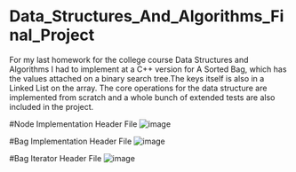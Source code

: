 # Data_Structures_And_Algorithms_Final_Project

For my last homework for the college course Data Structures and Algorithms I had to implement at a C++ version for A Sorted Bag, 
which has the values attached on a binary search tree.The keys itself is also in a Linked List on the array.
The core operations for the data structure are implemented from scratch and a whole bunch of extended tests are 
also included in the project.

#Node Implementation Header File
![image](https://user-images.githubusercontent.com/72076037/145281670-511f7390-1e0e-4d5b-b7f2-bcad7369249d.png)

#Bag Implementation Header File
![image](https://user-images.githubusercontent.com/72076037/145281533-212cc47d-3267-4ed3-b753-4cfc8caf68e4.png)

#Bag Iterator Header File
![image](https://user-images.githubusercontent.com/72076037/145282188-ecde26a5-4a5d-49fe-b8b7-567d7381a2f7.png)
